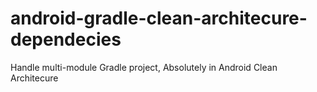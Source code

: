 # android-gradle-clean-architecure-dependecies
Handle multi-module Gradle project, Absolutely in Android Clean Architecure
